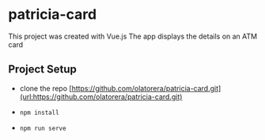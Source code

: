 # patricia-card
This project was created with Vue.js
The app displays the details on an ATM card
## Project Setup
- clone the repo  [https://github.com/olatorera/patricia-card.git](url:https://github.com/olatorera/patricia-card.git)
- ```bash
  npm install
  ```
- ```bash
  npm run serve
  ```
